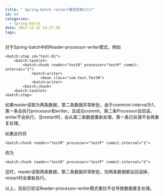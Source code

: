```yaml
---
title: " Spring-batch restart重拉机制\t\t"
id: 64
categories:
  - Spring-batch
date: 2017-12-22 14:27:28
tags:
---
```


对于Spring-batch中的Reader-processor-writer模式，例如   

	<batch:step id="test-01">
		<batch:tasklet>
			<batch:chunk reader="testR" processor="testP" commit-interval="1">
				<batch:writer>
					<bean class="com.test.TestW">
				<batch:writer>
			<batch:chunk>
		<batch:tasklet>
	<batch:step>
如果reader读取为两条数据，第二条数据异常断批，由于commint-interval为1，第一条会执行processor和writer，且成功commit，第二条Processor会回滚，writer不会执行。当restart时，会从第二条数据重新处理，第一条已处理不会再重复处理。

如果此时将  

	<batch:chunk reader="testR" processor="testP" commit-interval="1">
改为  

	<batch:chunk reader="testR" processor="testP" commit-interval="2">
这时，reader读取两条数据，第二条数据异常断批，则两条数据都会回滚掉，restart时会重新执行。

以上，目前已验证Reader-processor-writer模式重拉不会导致数据重复处理。